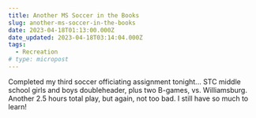 ```yaml
---
title: Another MS Soccer in the Books
slug: another-ms-soccer-in-the-books
date: 2023-04-18T01:13:00.000Z
date_updated: 2023-04-18T03:14:04.000Z
tags: 
  - Recreation
# type: micropost
---
```


Completed my third soccer officiating assignment tonight...  STC middle school girls and boys doubleheader, plus two B-games, vs. Williamsburg.  Another 2.5 hours total play, but again, not too bad.  I still have so much to learn!
